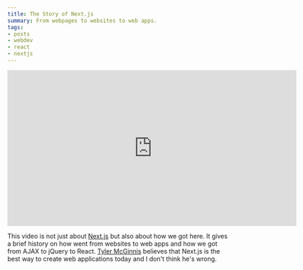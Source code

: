 ```yaml
---
title: The Story of Next.js
summary: From webpages to websites to web apps.
tags:
- posts
- webdev
- react
- nextjs
---
```


<iframe width="650" height="350" src="https://www.youtube.com/embed/BILxV_vrZO0" title="YouTube video player" frameborder="0" allow="accelerometer; autoplay; clipboard-write; encrypted-media; gyroscope; picture-in-picture" allowfullscreen></iframe>

This video is not just about [Next.js](https://nextjs.org/) but also about how we got here. It gives a brief history on how went from websites to web apps and how we got from AJAX to jQuery to React. [Tyler McGinnis](https://twitter.com/tylermcginnis) believes that Next.js is the best way to create web applications today and I don't think he's wrong.